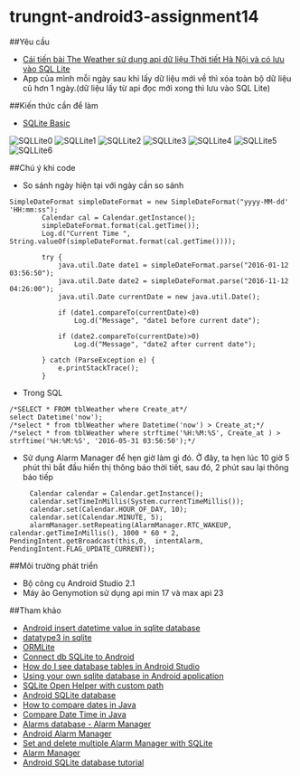 ﻿# trungnt-android3-assignment14

##Yêu cầu
+ [Cái tiến bài The Weather sử dụng api dữ liệu Thời tiết Hà Nội và có lưu vào SQL Lite](https://github.com/trantrungnt/LearnTheWeather)
+ App của mình mỗi ngày sau khi lấy dữ liệu mới về thì xóa toàn bộ dữ liệu cũ hơn 1 ngày.(dữ liệu lấy từ api đọc mới xong thì lưu vào SQL Lite)

##Kiến thức cần để làm
+ [SQLite Basic](https://youtu.be/LS2fBgUiOSI)

![SQLLite0](http://i477.photobucket.com/albums/rr132/trungepu/SQL%20Basic%200_zpsgd8xvcqx.jpg)
![SQLLite1](http://i477.photobucket.com/albums/rr132/trungepu/SQL%20Basic%201_zps9nqf19fr.jpg)
![SQLLite2](http://i477.photobucket.com/albums/rr132/trungepu/SQL%20Basic%202_zpss9s5nksj.jpg)
![SQLLite3](http://i477.photobucket.com/albums/rr132/trungepu/SQL%20Basic%203_zpsybwndnvv.jpg)
![SQLLite4](http://i477.photobucket.com/albums/rr132/trungepu/SQL%20Basic%204_zpsb0pdz61p.jpg)
![SQLLite5](http://i477.photobucket.com/albums/rr132/trungepu/SQL%20Basic%205_zpsrradptrn.jpg)
![SQLLite6](http://i477.photobucket.com/albums/rr132/trungepu/truy%20van%20SQL_zpsrfchf6tr.jpg)

##Chú ý khi code
+ So sánh ngày hiện tại với ngày cần so sánh
```
SimpleDateFormat simpleDateFormat = new SimpleDateFormat("yyyy-MM-dd' 'HH:mm:ss");
        Calendar cal = Calendar.getInstance();
        simpleDateFormat.format(cal.getTime());
        Log.d("Current Time ", String.valueOf(simpleDateFormat.format(cal.getTime())));

        try {
            java.util.Date date1 = simpleDateFormat.parse("2016-01-12 03:56:50");
            java.util.Date date2 = simpleDateFormat.parse("2016-11-12 04:26:00");
            java.util.Date currentDate = new java.util.Date();

            if (date1.compareTo(currentDate)<0)
                Log.d("Message", "date1 before current date");

            if (date2.compareTo(currentDate)>0)
                Log.d("Message", "date2 after current date");

        } catch (ParseException e) {
            e.printStackTrace();
        }

```

+ Trong SQL
```
/*SELECT * FROM tblWeather where Create_at*/
select Datetime('now');
/*select * from tblWeather where Datetime('now') > Create_at;*/
/*select * from tblWeather where strftime('%H:%M:%S', Create_at ) > strftime('%H:%M:%S', '2016-05-31 03:56:50');*/
```

+ Sử dụng Alarm Manager để hẹn giờ làm gì đó. Ở đây, ta hẹn lúc 10 giờ 5 phút thì bắt đầu hiển thị thông báo thời tiết, sau đó, 2 phút sau lại thông báo tiếp
```
     Calendar calendar = Calendar.getInstance();
     calendar.setTimeInMillis(System.currentTimeMillis());
     calendar.set(Calendar.HOUR_OF_DAY, 10);
     calendar.set(Calendar.MINUTE, 5);
     alarmManager.setRepeating(AlarmManager.RTC_WAKEUP, calendar.getTimeInMillis(), 1000 * 60 * 2, PendingIntent.getBroadcast(this,0,  intentAlarm, PendingIntent.FLAG_UPDATE_CURRENT));
```


##Môi trường phát triển
+ Bộ công cụ Android Studio 2.1
+ Máy ảo Genymotion sử dụng api min 17 và max api 23

##Tham khảo
+ [Android insert datetime value in sqlite database](http://tips.androidhive.info/2013/10/android-insert-datetime-value-in-sqlite-database/)
+ [datatype3 in sqlite](http://www.sqlite.org/datatype3.html)
+ [ORMLite](http://ormlite.com/javadoc/ormlite-core/doc-files/ormlite_1.html#Getting-Started)
+ [Connect db SQLite to Android](http://developinginandroid.blogspot.com/2014/01/connect-db-sqlite-to-android-with.html)
+ [How do I see database tables in Android Studio](https://www.quora.com/How-do-I-see-database-tables-in-Android-Studio)
+ [Using your own sqlite database in Android application](http://blog.reigndesign.com/blog/using-your-own-sqlite-database-in-android-applications/)
+ [SQLite Open Helper with custom path](http://snippetrepo.com/snippets/sqliteopenhelper-with-custom-path)
+ [Android SQLite database](http://www.tutorialspoint.com/android/android_sqlite_database.htm)
+ [How to compare dates in Java](http://www.mkyong.com/java/how-to-compare-dates-in-java/)
+ [Compare Date Time in Java](http://www.tutorialspoint.com/java/java_date_time.htm)
+ [Alarms database - Alarm Manager](http://www.java2s.com/Open-Source/Android_Free_Code/Example/course/com_geoalarms_databaseAlarmManager_java.htm)
+ [Android Alarm Manager](http://www.learn-android-easily.com/2013/05/android-alarm-manager_31.html)
+ [Set and delete multiple Alarm Manager with SQLite](http://1-vopros-1-otvet.ru/set-and-delete-multiple-alarmmanager-with-sqlite-33983233/)
+ [Alarm Manager](https://developer.android.com/training/scheduling/alarms.html)
+ [Android SQLite database tutorial](http://www.androidhive.info/2011/11/android-sqlite-database-tutorial/)
